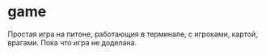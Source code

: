 # game
Простая игра на питоне, работающия в терминале, с игроками, картой, врагами.
Пока что игра не доделана.
